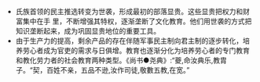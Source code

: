 - 氏族首领的民主推选转变为世袭，形成最初的部落显贵。这些显贵把权力和财富集中在手
  里，不断增强其特权，逐渐垄断了文化教育。他们用世袭的方式把知识垄断起来，成为巩固显贵地位的重要工具。
- 由于生产力的提高，剩余产品的存在伴随军事民主制向君主制的逐步转化，培养劳心者成为官吏的需求与日俱增。教育也逐渐分化为培养劳心者的专门教育和教化劳力者的社会教育两种类型。《尚书●尧典》:“夔,命汝典乐,教胄子。“契，百姓不亲，五品不逊,汝作司徒,敬數五教,在宽。”
